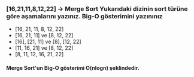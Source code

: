 ### [16,21,11,8,12,22] -> Merge Sort Yukarıdaki dizinin sort türüne göre aşamalarını yazınız. Big-O gösterimini yazınınız 
-   [16, 21, 11, 8, 12, 22]
-   [16, 21, 11] ve [8, 12, 22]
-   [16], [21, 11] ve [8], [12, 22]
-   [11, 16, 21] ve [8, 12, 22]
-   [8, 11, 12, 16, 21, 22]
   #### Merge Sort'un Big-O gösterimi O(nlogn) şeklindedir.